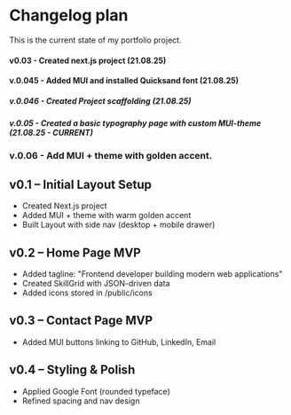 # Changelog plan

This is the current state of my portfolio project.

#### v0.03 - Created next.js project (21.08.25)

#### v.0.045 - Added MUI and installed Quicksand font (21.08.25)

##### v.0.046 - Created Project scaffolding (21.08.25)

##### v.0.05 - Created a basic typography page with custom MUI-theme (21.08.25 - CURRENT)

### v.0.06 - Add MUI + theme with golden accent.

## v0.1 – Initial Layout Setup

- Created Next.js project
- Added MUI + theme with warm golden accent
- Built Layout with side nav (desktop + mobile drawer)

## v0.2 – Home Page MVP

- Added tagline: "Frontend developer building modern web applications"
- Created SkillGrid with JSON-driven data
- Added icons stored in /public/icons

## v0.3 – Contact Page MVP

- Added MUI buttons linking to GitHub, LinkedIn, Email

## v0.4 – Styling & Polish

- Applied Google Font (rounded typeface)
- Refined spacing and nav design
